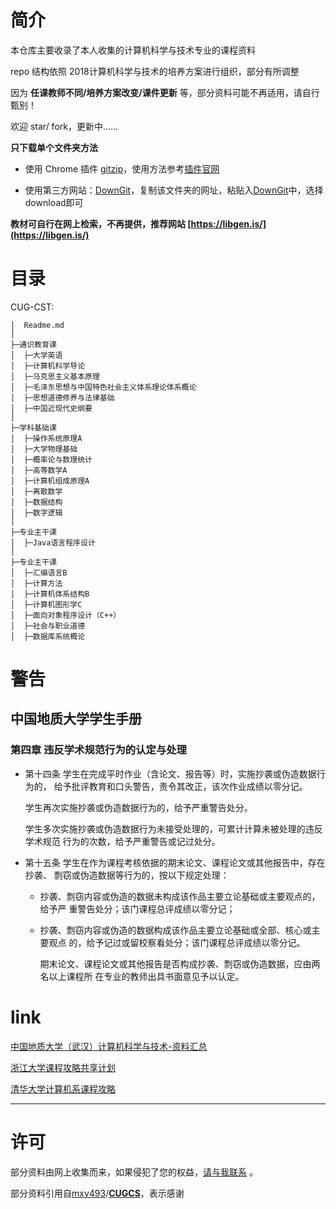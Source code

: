 # 简介

本仓库主要收录了本人收集的计算机科学与技术专业的课程资料

repo 结构依照 2018计算机科学与技术的培养方案进行组织，部分有所调整

因为 **任课教师不同/培养方案改变/课件更新** 等，部分资料可能不再适用，请自行甄别！

欢迎 star/ fork，更新中......

**只下载单个文件夹方法**

* 使用 Chrome 插件 [gitzip](https://gitzip.org/)，使用方法参考[插件官网](https://gitzip.org/)

* 使用第三方网站：[DownGit](https://minhaskamal.github.io/DownGit/#/home)，复制该文件夹的网址，粘贴入[DownGit](https://minhaskamal.github.io/DownGit/#/home)中，选择download即可

**教材可自行在网上检索，不再提供，推荐网站 [https://libgen.is/](https://libgen.is/)** 

# 目录

CUG-CST:

```
│  Readme.md
│ 
├─通识教育课
│  ├─大学英语
│  ├─计算机科学导论
│  ├─马克思主义基本原理
│  ├─毛泽东思想与中国特色社会主义体系理论体系概论
│  ├─思想道德修养与法律基础
│  ├─中国近现代史纲要
│ 
├─学科基础课
│  ├─操作系统原理A
│  ├─大学物理基础
│  ├─概率论与数理统计
│  ├─高等数学A
│  ├─计算机组成原理A
│  ├─离散数学
│  ├─数据结构
│  ├─数字逻辑
│ 
├─专业主干课
│  ├─Java语言程序设计
│ 
├─专业主干课
│  ├─汇编语言B
│  ├─计算方法
│  ├─计算机体系结构B
│  ├─计算机图形学C
│  ├─面向对象程序设计（C++）
│  ├─社会与职业道德
│  ├─数据库系统概论

```



# 警告

## 中国地质大学学生手册

### 第四章 违反学术规范行为的认定与处理

* 第十四条 学生在完成平时作业（含论文、报告等）时，实施抄袭或伪造数据行为的，
  给予批评教育和口头警告，责令其改正，该次作业成绩以零分记。

  学生再次实施抄袭或伪造数据行为的，给予严重警告处分。

  学生多次实施抄袭或伪造数据行为未接受处理的，可累计计算未被处理的违反学术规范
  行为的次数，给予严重警告或记过处分。

* 第十五条 学生在作为课程考核依据的期末论文、课程论文或其他报告中，存在抄袭、
  剽窃或伪造数据等行为的，按以下规定处理：

  * 抄袭、剽窃内容或伪造的数据未构成该作品主要立论基础或主要观点的，给予严
    重警告处分；该门课程总评成绩以零分记；

  * 抄袭、剽窃内容或伪造的数据构成该作品主要立论基础或全部、核心或主要观点
    的，给予记过或留校察看处分；该门课程总评成绩以零分记。

    期末论文、课程论文或其他报告是否构成抄袭、剽窃或伪造数据，应由两名以上课程所
    在专业的教师出具书面意见予以认定。

# link

[中国地质大学（武汉）计算机科学与技术-资料汇总](https://github.com/mxy493/CUGCS)

[浙江大学课程攻略共享计划](https://github.com/QSCTech/zju-icicles)

[清华大学计算机系课程攻略](https://github.com/PKUanonym/REKCARC-TSC-UHT)

---

# 许可

部分资料由网上收集而来，如果侵犯了您的权益，[请与我联系](mailto:w@wewing.xyz) 。

部分资料引用自[mxy493](https://github.com/mxy493)/**[CUGCS](https://github.com/mxy493/CUGCS)**，表示感谢
